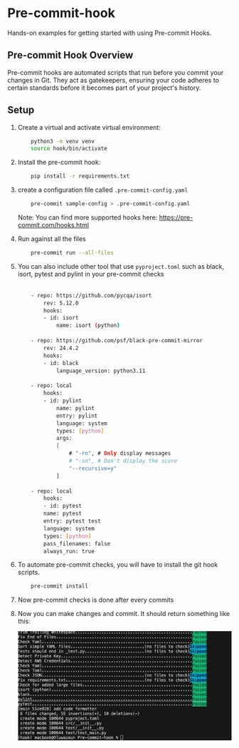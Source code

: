 # Pre-commit-hook
Hands-on examples for getting started with using Pre-commit Hooks.

## Pre-commit Hook Overview
Pre-commit hooks are automated scripts that run before you commit your changes in Git. They act as gatekeepers, ensuring your code adheres to certain standards before it becomes part of your project's history.

## Setup

1. Create a virtual and activate virtual environment:

    ```bash
        python3 -m venv venv
        source hook/bin/activate
    ```

2. Install the pre-commit hook:

    ```bash
        pip install -r requirements.txt
    ```

3. create a configuration file called `.pre-commit-config.yaml`

    ```bash
        pre-commit sample-config > .pre-commit-config.yaml
    ```

    Note: You can find more supported hooks here: https://pre-commit.com/hooks.html

4. Run against all the files

    ```bash
        pre-commit run --all-files
    ```

5. You can also include other tool that use `pyproject.toml` such as black, isort, pytest and pylint in your pre-commit checks

    ```bash

        - repo: https://github.com/pycqa/isort
            rev: 5.12.0
            hooks:
            - id: isort
                name: isort (python)

        - repo: https://github.com/psf/black-pre-commit-mirror
            rev: 24.4.2
            hooks:
            - id: black
                language_version: python3.11

        - repo: local
            hooks:
            - id: pylint
                name: pylint
                entry: pylint
                language: system
                types: [python]
                args:
                [
                    # "-rn", # Only display messages
                    # "-sn", # Don't display the score
                    "--recursive=y"
                ]

        - repo: local
            hooks:
            - id: pytest
            name: pytest
            entry: pytest test
            language: system
            types: [python]
            pass_filenames: false
            always_run: true
    ```

6. To automate pre-commit checks, you will have to install the git hook scripts.

    ```bash
        pre-commit install
    ```

7. Now pre-commit checks is done after every commits
8. Now you can make changes and commit. It should return something like this:

    ![result](./images/result.png)
